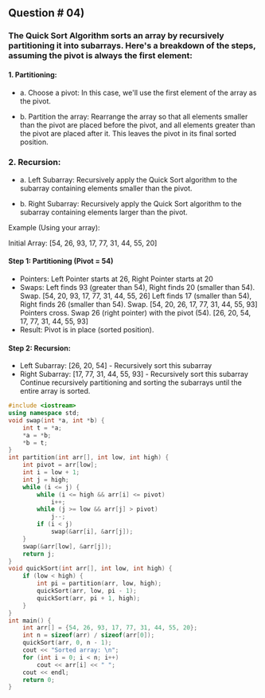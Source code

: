 ## Question # 04)
### The Quick Sort Algorithm sorts an array by recursively partitioning it into subarrays. Here's a breakdown of the steps, assuming the pivot is always the first element:
#### 1. Partitioning:

- a. Choose a pivot: In this case, we'll use the first element of the array as the pivot.

- b. Partition the array: Rearrange the array so that all elements smaller than the pivot are placed before the pivot, and all elements greater than the pivot are placed after it. This leaves the pivot in its final sorted position.
### 2. Recursion:
- a. Left Subarray: Recursively apply the Quick Sort algorithm to the subarray containing elements smaller than the pivot.

- b. Right Subarray: Recursively apply the Quick Sort algorithm to the subarray containing elements larger than the pivot.

Example (Using your array):

Initial Array: [54, 26, 93, 17, 77, 31, 44, 55, 20]

#### Step 1: Partitioning (Pivot = 54)

- Pointers: Left Pointer starts at 26, Right Pointer starts at 20
- Swaps:
Left finds 93 (greater than 54), Right finds 20 (smaller than 54). Swap. [54, 20, 93, 17, 77, 31, 44, 55, 26]
Left finds 17 (smaller than 54), Right finds 26 (smaller than 54). Swap. [54, 20, 26, 17, 77, 31, 44, 55, 93]
Pointers cross. Swap 26 (right pointer) with the pivot (54). [26, 20, 54, 17, 77, 31, 44, 55, 93]
- Result: Pivot is in place (sorted position).

#### Step 2: Recursion:

- Left Subarray: [26, 20, 54] - Recursively sort this subarray
- Right Subarray: [17, 77, 31, 44, 55, 93] - Recursively sort this subarray
Continue recursively partitioning and sorting the subarrays until the entire array is sorted.

```cpp Pragram
#include <iostream>
using namespace std;
void swap(int *a, int *b) {
    int t = *a;
    *a = *b;
    *b = t;
}
int partition(int arr[], int low, int high) {
    int pivot = arr[low];
    int i = low + 1;
    int j = high;
    while (i <= j) {
        while (i <= high && arr[i] <= pivot)
            i++;
        while (j >= low && arr[j] > pivot)
            j--;
        if (i < j)
            swap(&arr[i], &arr[j]);
    }
    swap(&arr[low], &arr[j]);
    return j;
}
void quickSort(int arr[], int low, int high) {
    if (low < high) {
        int pi = partition(arr, low, high);
        quickSort(arr, low, pi - 1);
        quickSort(arr, pi + 1, high);
    }
}
int main() {
    int arr[] = {54, 26, 93, 17, 77, 31, 44, 55, 20};
    int n = sizeof(arr) / sizeof(arr[0]);
    quickSort(arr, 0, n - 1);
    cout << "Sorted array: \n";
    for (int i = 0; i < n; i++)
        cout << arr[i] << " ";
    cout << endl;
    return 0;
}
```


